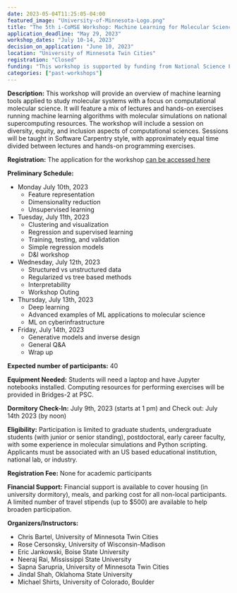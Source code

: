 ```yaml
---
date: 2023-05-04T11:25:05-04:00
featured_image: "University-of-Minnesota-Logo.png"
title: "The 5th i-CoMSE Workshop: Machine Learning for Molecular Science"
application_deadline: "May 29, 2023"
workshop_dates: "July 10-14, 2023"
decision_on_application: "June 10, 2023"
location: "University of Minnesota Twin Cities"
registration: "Closed"
funding: "This workshop is supported by funding from National Science Foundation Office of Advanced Cyberinfrastructure"
categories: ["past-workshops"]
---
```


**Description:** This workshop will provide an overview of machine learning tools applied to study molecular systems with a focus on computational molecular science. It will feature a mix of lectures and hands-on exercises running machine learning algorithms with molecular simulations on national supercomputing resources. The workshop will include a session on diversity, equity, and inclusion aspects of computational sciences. Sessions will be taught in Software Carpentry style, with approximately equal time divided between lectures and hands-on programming exercises.

**Registration:**
The application for the workshop [can be accessed here](https://forms.gle/W2sffJjQmYgFJEfG9)

**Preliminary Schedule:**
- Monday  July 10th, 2023
  - Feature representation
  - Dimensionality reduction
  - Unsupervised learning
- Tuesday, July 11th, 2023
  - Clustering and visualization
  - Regression and supervised learning
  - Training, testing, and validation
  - Simple regression models
  - D&I workshop
- Wednesday, July 12th, 2023
  - Structured vs unstructured data
  - Regularized vs tree based methods
  - Interpretability
  - Workshop Outing
- Thursday, July 13th, 2023
  - Deep learning
  - Advanced examples of ML applications to molecular science
  - ML on cyberinfrastructure
- Friday, July 14th, 2023
  - Generative models and inverse design
  - General Q&A
  - Wrap up

**Expected number of participants:** 40

**Equipment Needed:** Students will need a laptop and have Jupyter notebooks installed. Computing resources for performing 
exercises will be provided in Bridges-2 at PSC. 

**Dormitory Check-In:** July 9th, 2023 (starts at 1 pm) and Check out: July 14th 2023 (by noon) 

**Eligibility:** Participation is limited to graduate students, undergraduate students (with junior or senior standing), postdoctoral, early career faculty, with some experience in molecular simulations and Python scripting. Applicants must be associated with an US based educational institution, national lab, or industry.

**Registration Fee:** None for academic participants

**Financial Support:**  Financial support is available to cover housing (in university dormitory), meals, and parking cost for all non-local participants. A limited number of travel stipends (up to $500) are available to help broaden participation.

**Organizers/Instructors:**
- Chris Bartel, University of Minnesota Twin Cities
- Rose Cersonsky, University of Wisconsin-Madison
- Eric Jankowski, Boise State University
- Neeraj Rai, Mississippi State University
- Sapna Sarupria, University of Minnesota Twin Cities
- Jindal Shah, Oklahoma State University
- Michael Shirts, University of Colorado, Boulder

